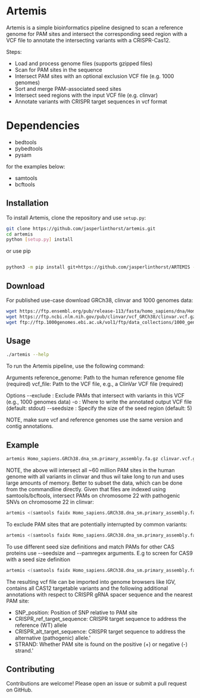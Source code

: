 # Artemis

Artemis is a simple bioinformatics pipeline designed to scan a reference genome for PAM sites and intersect the corresponding seed region with a VCF file to annotate the intersecting variants with a CRISPR-Cas12.

Steps:
- Load and process genome files (supports gzipped files)
- Scan for PAM sites in the sequence
- Intersect PAM sites with an optional exclusion VCF file (e.g. 1000 genomes)
- Sort and merge PAM-associated seed sites
- Intersect seed regions with the input VCF file (e.g. clinvar)
- Annotate variants with CRISPR target sequences in vcf format

# Dependencies

- bedtools
- pybedtools
- pysam

for the examples below:

- samtools
- bcftools

## Installation

To install Artemis, clone the repository and use `setup.py`:

```sh
git clone https://github.com/jasperlinthorst/artemis.git
cd artemis
python [setup.py] install
```
or use pip

```sh

python3 -m pip install git+https://github.com/jasperlinthorst/ARTEMIS --user

```

## Download
For published use-case download GRCh38, clinvar and 1000 genomes data:

```sh
wget https://ftp.ensembl.org/pub/release-113/fasta/homo_sapiens/dna/Homo_sapiens.GRCh38.dna_sm.primary_assembly.fa.gz
wget https://ftp.ncbi.nlm.nih.gov/pub/clinvar/vcf_GRCh38/clinvar.vcf.gz
wget ftp://ftp.1000genomes.ebi.ac.uk/vol1/ftp/data_collections/1000_genomes_project/release/20181203_biallelic_SNV/ALL.wgs.shapeit2_integrated_v1a.GRCh38.20181129.sites.vcf.gz
```

## Usage

```sh
./artemis --help
```

To run the Artemis pipeline, use the following command:

Arguments
reference_genome: Path to the human reference genome file (required)
vcf_file: Path to the VCF file, e.g., a ClinVar VCF file (required)

Options
--exclude <kg>: Exclude PAMs that intersect with variants in this VCF (e.g., 1000 genomes data)
-o <outputfile>: Where to write the annotated output VCF file (default: stdout)
--seedsize <size>: Specify the size of the seed region (default: 5)

NOTE, make sure vcf and reference genomes use the same version and contig annotations. 

## Example

```sh
artemis Homo_sapiens.GRCh38.dna_sm.primary_assembly.fa.gz clinvar.vcf.gz > clinvar.cas12.annotated.vcf
```

NOTE, the above will intersect all ~60 million PAM sites in the human genome with all variants in clinvar and thus wil take long to run and uses large amounts of memory. Better to subset the data, which can be done from the commandline directly. Given that files are indexed using samtools/bcftools, intersect PAMs on chromosome 22 with pathogenic SNVs on chromosome 22 in clinvar:

```sh
artemis <(samtools faidx Homo_sapiens.GRCh38.dna_sm.primary_assembly.fa.gz 22) <(bcftools view clinvar.vcf.gz -i 'INFO/CLNSIG = "Pathogenic" && CLNVC="single_nucleotide_variant"' 22) -o clinvar.cas12.chr22.pathogenic.snv.vcf
```

To exclude PAM sites that are potentially interrupted by common variants:

```sh
artemis <(samtools faidx Homo_sapiens.GRCh38.dna_sm.primary_assembly.fa.gz 22) <(bcftools view clinvar.vcf.gz -i 'INFO/CLNSIG = "Pathogenic" && CLNVC="single_nucleotide_variant"' 22) --excl <(bcftools view -i 'INFO/AF>=0.01 & INFO/AF<=0.99' ALL.wgs.shapeit2_integrated_v1a.GRCh38.20181129.sites.vcf.gz chr22 | sed -s 's/chr//1') -o clinvar.cas12.chr22.pathogenic.snv.excl1kg.maf1p.vcf
```

To use different seed size definitions and match PAMs for other CAS proteins use --seedsize and --pamregex arguments. E.g to screen for CAS9 with a seed size definition

```sh
artemis <(samtools faidx Homo_sapiens.GRCh38.dna_sm.primary_assembly.fa.gz 22) <(bcftools view clinvar.vcf.gz -i 'INFO/CLNSIG = "Pathogenic" && CLNVC="single_nucleotide_variant"' 22) --seedsize 8 --pamregex "(?=([ACT]GG))|(?=(CC[AGT]))" -o clinvar.cas9.chr22.pathogenic.snv.vcf

```


The resulting vcf file can be imported into genome browsers like IGV, contains all CAS12 targetable variants and the following additional annotations with respect to CRISPR gRNA spacer sequence and the nearest PAM site:

- SNP_position: Position of SNP relative to PAM site
- CRISPR_ref_target_sequence: CRISPR target sequence to address the reference (WT) allele
- CRISPR_alt_target_sequence: CRISPR target sequence to address the alternative (pathogenic) allele.'
- STRAND: Whether PAM site is found on the positive (+) or negative (-) strand.'

## Contributing
Contributions are welcome! Please open an issue or submit a pull request on GitHub.